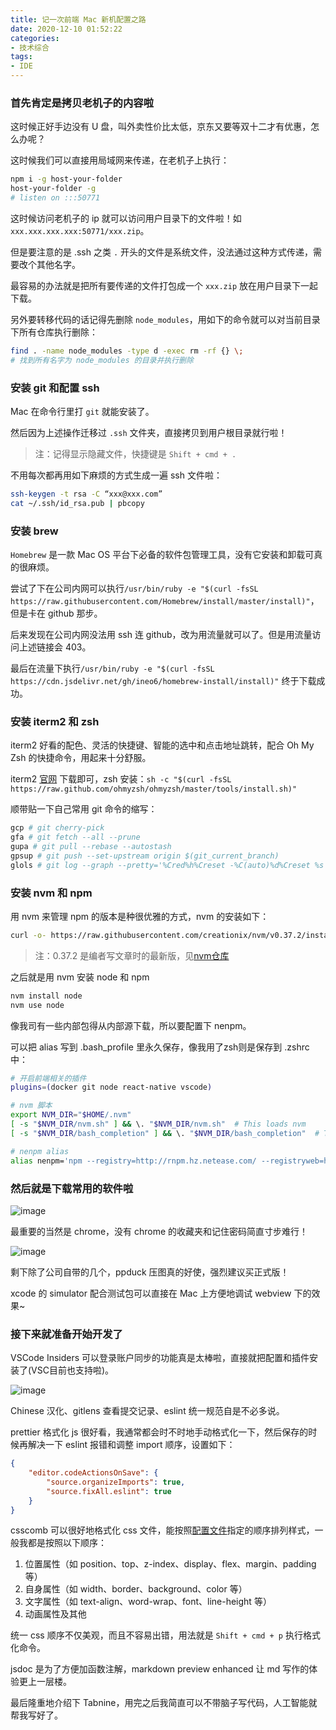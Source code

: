 ```yaml
---
title: 记一次前端 Mac 新机配置之路
date: 2020-12-10 01:52:22
categories:
- 技术综合
tags:
- IDE
---
```


### 首先肯定是拷贝老机子的内容啦

这时候正好手边没有 U 盘，叫外卖性价比太低，京东又要等双十二才有优惠，怎么办呢？

这时候我们可以直接用局域网来传递，在老机子上执行：

```bash
npm i -g host-your-folder
host-your-folder -g
# listen on :::50771
```

这时候访问老机子的 ip 就可以访问用户目录下的文件啦！如 `xxx.xxx.xxx.xxx:50771/xxx.zip`。

但是要注意的是 .ssh 之类 `.` 开头的文件是系统文件，没法通过这种方式传递，需要改个其他名字。

最容易的办法就是把所有要传递的文件打包成一个 `xxx.zip` 放在用户目录下一起下载。

另外要转移代码的话记得先删除 `node_modules`，用如下的命令就可以对当前目录下所有仓库执行删除：

```bash
find . -name node_modules -type d -exec rm -rf {} \;
# 找到所有名字为 node_modules 的目录并执行删除
```

### 安装 git 和配置 ssh

Mac 在命令行里打 `git` 就能安装了。

然后因为上述操作迁移过 `.ssh` 文件夹，直接拷贝到用户根目录就行啦！

> 注：记得显示隐藏文件，快捷键是 `Shift + cmd + .`

不用每次都再用如下麻烦的方式生成一遍 ssh 文件啦：

```bash
ssh-keygen -t rsa -C “xxx@xxx.com”
cat ~/.ssh/id_rsa.pub | pbcopy
```

### 安装 brew

`Homebrew` 是一款 Mac OS 平台下必备的软件包管理工具，没有它安装和卸载可真的很麻烦。

尝试了下在公司内网可以执行`/usr/bin/ruby -e "$(curl -fsSL https://raw.githubusercontent.com/Homebrew/install/master/install)"`，但是卡在 github 那步。

后来发现在公司内网没法用 ssh 连 github，改为用流量就可以了。但是用流量访问上述链接会 403。

最后在流量下执行`/usr/bin/ruby -e "$(curl -fsSL https://cdn.jsdelivr.net/gh/ineo6/homebrew-install/install)"` 终于下载成功。

### 安装 iterm2 和 zsh

iterm2 好看的配色、灵活的快捷键、智能的选中和点击地址跳转，配合 Oh My Zsh 的快捷命令，用起来十分舒服。

iterm2 [官网](https://iterm2.com/) 下载即可，zsh 安装：`sh -c "$(curl -fsSL https://raw.github.com/ohmyzsh/ohmyzsh/master/tools/install.sh)"`

顺带贴一下自己常用 git 命令的缩写：

``` bash
gcp # git cherry-pick
gfa # git fetch --all --prune
gupa # git pull --rebase --autostash
gpsup # git push --set-upstream origin $(git_current_branch)
glols # git log --graph --pretty='%Cred%h%Creset -%C(auto)%d%Creset %s %Cgreen(%cr) %C(bold blue)<%an>%Creset' --stat
```

### 安装 nvm 和 npm

用 nvm 来管理 npm 的版本是种很优雅的方式，nvm 的安装如下：

```bash
curl -o- https://raw.githubusercontent.com/creationix/nvm/v0.37.2/install.sh | bash
```

> 注：0.37.2 是编者写文章时的最新版，见[nvm仓库](https://github.com/nvm-sh/nvm)

之后就是用 nvm 安装 node 和 npm

``` bash
nvm install node
nvm use node
```

像我司有一些内部包得从内部源下载，所以要配置下 nenpm。

可以把 alias 写到 .bash_profile 里永久保存，像我用了zsh则是保存到 .zshrc 中：

``` bash
# 开启前端相关的插件
plugins=(docker git node react-native vscode)

# nvm 脚本
export NVM_DIR="$HOME/.nvm"
[ -s "$NVM_DIR/nvm.sh" ] && \. "$NVM_DIR/nvm.sh"  # This loads nvm
[ -s "$NVM_DIR/bash_completion" ] && \. "$NVM_DIR/bash_completion"  # This loads nvm bash_completion

# nenpm alias
alias nenpm='npm --registry=http://rnpm.hz.netease.com/ --registryweb=http://npm.hz.netease.com/ --cache=$HOME/.nenpm/.cache --userconfig=$HOME/.nenpmrc'
```

### 然后就是下载常用的软件啦

![image](https://p6.music.126.net/obj/wo3DlcOGw6DClTvDisK1/5192874733/ff38/9ec2/a448/29d7fa333c425db05cc33a4883453f76.png)

最重要的当然是 chrome，没有 chrome 的收藏夹和记住密码简直寸步难行！

![image](https://p5.music.126.net/obj/wo3DlcOGw6DClTvDisK1/5192833655/e6a2/d1a0/de8e/fb7ed6c18027dd1c6e28e92cd04ca215.jpg)

剩下除了公司自带的几个，ppduck 压图真的好使，强烈建议买正式版！

xcode 的 simulator 配合测试包可以直接在 Mac 上方便地调试 webview 下的效果~

### 接下来就准备开始开发了

VSCode Insiders 可以登录账户同步的功能真是太棒啦，直接就把配置和插件安装了(VSC目前也支持啦)。

![image](https://p6.music.126.net/obj/wo3DlcOGw6DClTvDisK1/5192897486/505c/b816/3882/c073e8da218268eeba4b7cffd1845518.png)

Chinese 汉化、gitlens 查看提交记录、eslint 统一规范自是不必多说。

prettier 格式化 js 很好看，我通常都会时不时地手动格式化一下，然后保存的时候再解决一下 eslint 报错和调整 import 顺序，设置如下：

``` json
{
    "editor.codeActionsOnSave": {
        "source.organizeImports": true,
        "source.fixAll.eslint": true
    }
}
```

csscomb 可以很好地格式化 css 文件，能按照[配置文件](https://github.com/shenyizhou/css-comb/blob/master/csscomb.json)指定的顺序排列样式，一般我都是按照以下顺序：

1. 位置属性（如 position、top、z-index、display、flex、margin、padding 等）
2. 自身属性（如 width、border、background、color 等）
3. 文字属性（如 text-align、word-wrap、font、line-height 等）
4. 动画属性及其他

统一 css 顺序不仅美观，而且不容易出错，用法就是 `Shift + cmd + p` 执行格式化命令。

jsdoc 是为了方便加函数注解，markdown preview enhanced 让 md 写作的体验更上一层楼。

最后隆重地介绍下 Tabnine，用完之后我简直可以不带脑子写代码，人工智能就帮我写好了。
